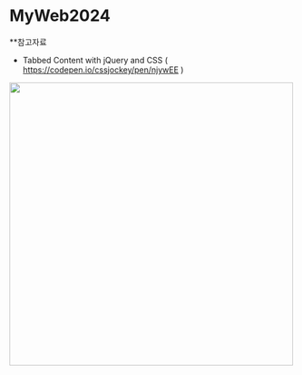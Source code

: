 # MyWeb2024


**참고자료

- Tabbed Content with jQuery and CSS  ( https://codepen.io/cssjockey/pen/njywEE )

<img src="https://github.com/user-attachments/assets/7123c633-0869-469a-9148-4bd428fe905c" width="500">

